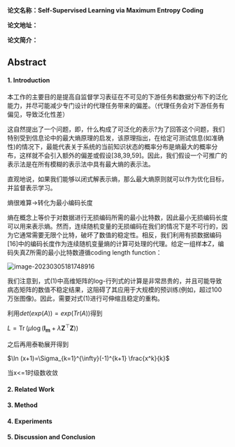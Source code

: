 **论文名称：Self-Supervised Learning via Maximum Entropy Coding**

**论文地址：**

**论文简介：**

## Abstract



#### 1. Introduction

本工作的主要目的是提高自监督学习表征在不可见的下游任务和数据分布下的泛化能力，并尽可能减少专门设计的代理任务带来的偏差。（代理任务会对下游任务有偏见，导致泛化性差）

这自然提出了一个问题，即，什么构成了可泛化的表示?为了回答这个问题，我们特别受到信息论中的最大熵原理的启发，该原理指出，在给定可测试信息(如准确性)的情况下，最能代表关于系统的当前知识状态的概率分布是熵最大的概率分布，这样就不会引入额外的偏差或假设[38,39,59]。因此，我们假设一个可推广的表示法是在所有模糊的表示法中具有最大熵的表示法。

直观地说，如果我们能够以闭式解表示熵，那么最大熵原则就可以作为优化目标，并监督表示学习。



熵很难算->转化为最小编码长度

熵在概念上等价于对数据进行无损编码所需的最小比特数，因此最小无损编码长度可以用来表示熵。然而，连续随机变量的无损编码在我们的情况下是不可行的，因为它通常需要无限个比特，破坏了数值的稳定性。相反，我们利用有损数据编码[16]中的编码长度作为连续随机变量熵的计算可处理的代理。给定一组样本Z，编码失真Z所需的最小比特数遵循coding length function：

![image-20230305181748916](C:\Users\downey\graph-papers\notes\typoraimg\image-20230305181748916.png)

我们注意到，式(1)中高维矩阵的log-行列式的计算是非常昂贵的，并且可能导致病态矩阵的数值不稳定结果，这阻碍了其应用于大规模的预训练(例如，超过100万张图像)。因此，需要对式(1)进行可伸缩且稳定的重构。

利用$det(exp(A)) = exp(Tr(A))$得到

$L=\operatorname{Tr}\left(\mu \log \left(\boldsymbol{I}_{\boldsymbol{m}}+\lambda \boldsymbol{Z}^{\top} \boldsymbol{Z}\right)\right)$

之后再用泰勒展开得到

$\ln (x+1)=\Sigma_{k=1}^{\infty}(-1)^{k+1} \frac{x^k}{k}$

当x<=1时级数收敛

#### 2. Related Work



#### 3. Method



#### 4. Experiments



#### 5. Discussion and Conclusion


